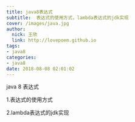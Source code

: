```yaml
---
title: java8表达式
subtitle:  表达式的使用方式，lambda表达式的jdk实现
cover: /images/java.jpg
author: 
  nick: 王欣
  link: http://lovepoem.github.io
tags:
- java8
categories: 
- java8 
date: 2018-08-08 02:01:02  
---
```


java 8 表达式

1.表达式的使用方式
    
2.lambda表达式的jdk实现


